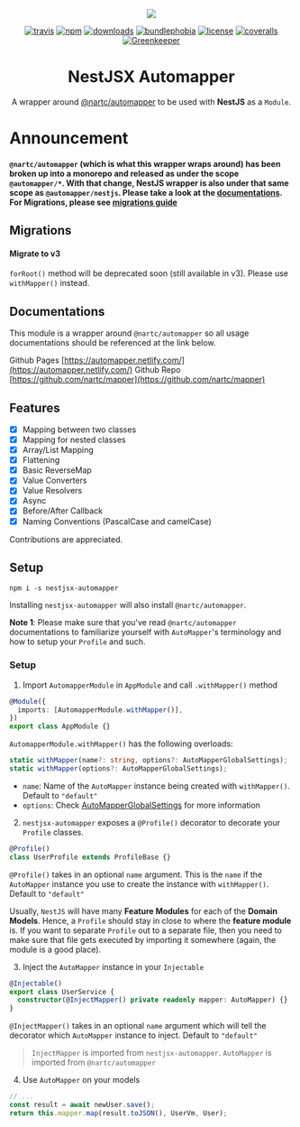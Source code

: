 <p align="center"><img src="https://avatars1.githubusercontent.com/u/43827489?s=400&u=45ac0ac47d40b6d8f277c96bdf00244c10508aef&v=4"/></p>
<p align="center">
    <a href="https://badgen.net/travis/nestjsx/automapper"><img src="https://badgen.net/travis/nestjsx/automapper" alt="travis"/></a>
    <a href="https://badgen.net/npm/v/nestjsx-automapper"><img src="https://badgen.net/npm/v/nestjsx-automapper" alt="npm"/></a>
    <a href="https://badgen.net/npm/dt/nestjsx-automapper"><img src="https://badgen.net/npm/dt/nestjsx-automapper" alt="downloads"/></a>
    <a href="https://badgen.net/bundlephobia/minzip/nestjsx-automapper"><img src="https://badgen.net/bundlephobia/minzip/nestjsx-automapper" alt="bundlephobia"/></a>
    <a href="https://badgen.net/github/license/nestjsx/automapper"><img src="https://badgen.net/github/license/nestjsx/automapper" alt="license"/></a>
    <a href="https://coveralls.io/repos/github/nestjsx/automapper/badge.svg?branch=master"><img src="https://coveralls.io/repos/github/nestjsx/automapper/badge.svg?branch=master" alt="coveralls"/></a>
    <a href="https://greenkeeper.io/"><img src="https://badges.greenkeeper.io/nestjsx/automapper.svg" alt="Greenkeeper"/></a>
</p>
<h1 align="center">NestJSX Automapper</h1>
<p align="center">A wrapper around <a href="https://github.com/nartc/mapper">@nartc/automapper</a> to be used with <strong>NestJS</strong> as a <code>Module</code>.</p>

# Announcement

#### `@nartc/automapper` (which is what this wrapper wraps around) has been broken up into a monorepo and released as under the scope `@automapper/*`. With that change, NestJS wrapper is also under that same scope as `@automapper/nestjs`. Please take a look at the [documentations](https://automapperts.netlify.app). For Migrations, please see [migrations guide](https://automapperts.netlify.app/docs/migrations#migrate-from-nestjsx-automapper)

## Migrations

#### Migrate to v3

`forRoot()` method will be deprecated soon (still available in v3). Please use `withMapper()` instead.

## Documentations

This module is a wrapper around `@nartc/automapper` so all usage documentations should be referenced at the link below.

Github Pages [https://automapper.netlify.com/](https://automapper.netlify.com/)
Github Repo [https://github.com/nartc/mapper](https://github.com/nartc/mapper)

## Features

- [x] Mapping between two classes
- [x] Mapping for nested classes
- [x] Array/List Mapping
- [x] Flattening
- [x] Basic ReverseMap
- [x] Value Converters
- [x] Value Resolvers
- [x] Async
- [x] Before/After Callback
- [x] Naming Conventions (PascalCase and camelCase)

Contributions are appreciated.


## Setup
```
npm i -s nestjsx-automapper
```

Installing `nestjsx-automapper` will also install `@nartc/automapper`.

**Note 1**: Please make sure that you've read `@nartc/automapper` documentations to familiarize yourself with `AutoMapper`'s terminology and how to setup your `Profile` and such.

### Setup

1. Import `AutomapperModule` in `AppModule` and call `.withMapper()` method

```typescript
@Module({
  imports: [AutomapperModule.withMapper()],
})
export class AppModule {}
```

`AutomapperModule.withMapper()` has the following overloads:

```typescript
static withMapper(name?: string, options?: AutoMapperGlobalSettings);
static withMapper(options?: AutoMapperGlobalSettings);
```

- `name`: Name of the `AutoMapper` instance being created with `withMapper()`. Default to `"default"`
- `options`: Check [AutoMapperGlobalSettings](https://automapper.netlify.app/docs/usages/init/with-global-settings/) for more information

2. `nestjsx-automapper` exposes a `@Profile()` decorator to decorate your `Profile` classes.

```typescript
@Profile()
class UserProfile extends ProfileBase {}
```

`@Profile()` takes in an optional `name` argument. This is the `name` if the `AutoMapper` instance you use to create the instance with `withMapper()`. Default to `"default"`

Usually, `NestJS` will have many **Feature Modules** for each of the **Domain Models**. Hence, a `Profile` should stay in close to where the **feature module** is.
If you want to separate `Profile` out to a separate file, then you need to make sure that file gets executed by importing it somewhere (again, the module is a good place).

3. Inject the `AutoMapper` instance in your `Injectable`

```typescript
@Injectable()
export class UserService {
  constructor(@InjectMapper() private readonly mapper: AutoMapper) {}
}
```

`@InjectMapper()` takes in an optional `name` argument which will tell the decorator which `AutoMapper` instance to inject. Default to `"default"`

> `InjectMapper` is imported from `nestjsx-automapper`. `AutoMapper` is imported from `@nartc/automapper`

4. Use `AutoMapper` on your models

```typescript
// ...
const result = await newUser.save();
return this.mapper.map(result.toJSON(), UserVm, User);
```
